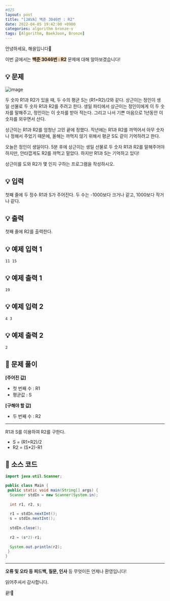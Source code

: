 ```yaml
---
#025
layout: post
title: "[JAVA] 백준 3046번 : R2"
date: 2022-04-05 19:42:00 +0900
categories: algorithm bronze-v
tags: [Algorithm, BaekJoon, Bronze]
---
```


안녕하세요, 해을입니다🦖

이번 글에서는 <span style="background-color:#f7ddbe">**백준 3046번 : R2**</span> 문제에 대해 알아보겠습니다!

## 💡 문제

![image](https://user-images.githubusercontent.com/39720852/163578029-dbbddccd-8da7-46a2-ab0e-83ad2e500c0c.png)

두 숫자 R1과 R2가 있을 때, 두 수의 평균 S는 (R1+R2)/2와 같다. 상근이는 정인이 생일 선물로 두 숫자 R1과 R2를 주려고 한다. 생일 파티에서 상근이는 정인이에게 이 두 숫자를 말해주고, 정인이는 이 숫자를 받아 적는다. 그리고 나서 기쁜 마음으로 1년동안 이 숫자를 외우면서 산다.

상근이는 R1과 R2를 엄청난 고민 끝에 정했다. 작년에는 R1과 R2를 까먹어서 아무 숫자나 정해서 주었기 때문에, 올해는 까먹지 않기 위해서 평균 S도 같이 기억하려고 한다.

오늘은 정인이 생일이다. 5분 후에 상근이는 생일 선물로 두 숫자 R1과 R2를 말해주어야 하지만, 안타깝게도 R2를 까먹고 말았다. 하지만 R1과 S는 기억하고 있다!

상근이를 도와 R2가 몇 인지 구하는 프로그램을 작성하시오.

## 💡 입력

첫째 줄에 두 정수 R1과 S가 주어진다. 두 수는 -1000보다 크거나 같고, 1000보다 작거나 같다.

## 💡 출력

첫째 줄에 R2를 출력한다.

## 💡 예제 입력 1

```
11 15
```

## 💡 예제 출력 1

```
19
```

## 💡 예제 입력 2

```
4 3
```

## 💡 예제 출력 2

```
2
```

## 🚩 문제 풀이

**[주어진 값]**

* 첫 번째 수 : R1
* 평균값 : S

**[구해야 할 값]**

* 두 번째 수 : R2

---

R1과 S를 이용하여 R2를 구한다.

* S = (R1+R2)/2
* R2 = (S*2)-R1

## 🚩 소스 코드

``` java
import java.util.Scanner;

public class Main {
 public static void main(String[] args) {  
  Scanner stdIn = new Scanner(System.in);
  
  int r1, r2, s;
  
  r1 = stdIn.nextInt();
  s = stdIn.nextInt();
  
  stdIn.close();
  
  r2 = (s*2)-r1;
  
  System.out.println(r2);
 }
}
```

---

**오류 및 오타 등 피드백, 질문, 인사** 등 무엇이든 언제나 환영입니다!

읽어주셔서 감사합니다.

끝!🦕
